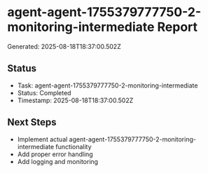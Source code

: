 # agent-agent-1755379777750-2-monitoring-intermediate Report

Generated: 2025-08-18T18:37:00.502Z

## Status
- Task: agent-agent-1755379777750-2-monitoring-intermediate
- Status: Completed
- Timestamp: 2025-08-18T18:37:00.502Z

## Next Steps
- Implement actual agent-agent-1755379777750-2-monitoring-intermediate functionality
- Add proper error handling
- Add logging and monitoring
